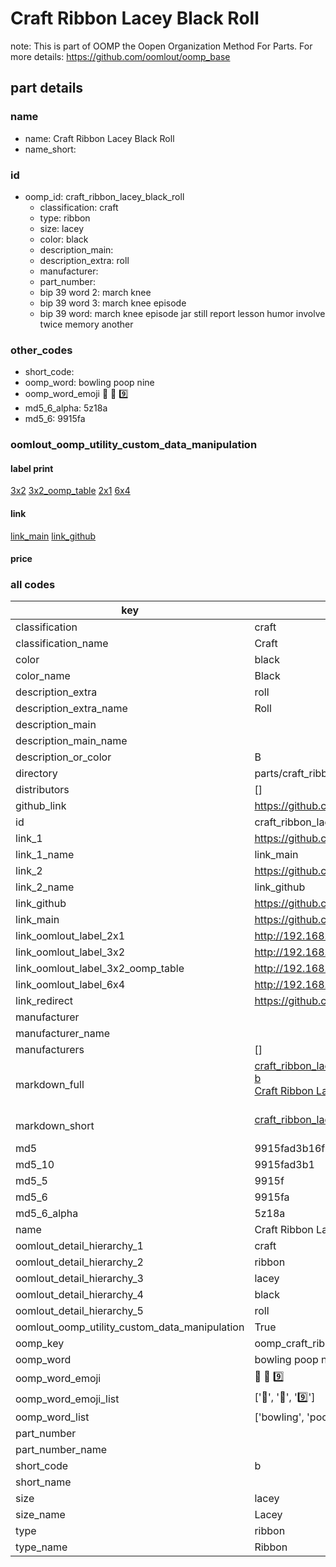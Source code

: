 # Craft Ribbon Lacey Black Roll  

note: This is part of OOMP the Oopen Organization Method For Parts. For more details: https://github.com/oomlout/oomp_base

##  part details
  







### name
* name: Craft Ribbon Lacey Black Roll
* name_short: 
### id
* oomp_id: craft_ribbon_lacey_black_roll
  * classification: craft
  * type: ribbon
  * size: lacey
  * color: black
  * description_main: 
  * description_extra: roll
  * manufacturer: 
  * part_number: 
  * bip 39 word 2: march knee
  * bip 39 word 3: march knee episode
  * bip 39 word: march knee episode jar still report lesson humor involve twice memory another

### other_codes
* short_code: 
* oomp_word: bowling poop nine
* oomp_word_emoji :bowling: :poop: :nine:
* md5_6_alpha: 5z18a
* md5_6: 9915fa






### oomlout_oomp_utility_custom_data_manipulation
#### label print
[3x2](http://192.168.1.245:1112/?label=oomp%205z18a)
[3x2_oomp_table](http://192.168.1.108:1112/?label=oomp%205z18a)
[2x1](http://192.168.1.242:1112/?label=oomp%205z18a)
[6x4](http://192.168.1.55:1112/?label=oomp%205z18a)    

#### link

[link_main](https://github.com/oomlout/oomlout_oomp_version_1_messy/tree/main/parts/craft_ribbon_lacey_black_roll) [link_github](https://github.com/oomlout/oomlout_oomp_version_1_messy/tree/main/parts/craft_ribbon_lacey_black_roll)                             

#### price







### all codes 
| key | value |  
| --- | --- |  
| classification | craft |  
| classification_name | Craft |  
| color | black |  
| color_name | Black |  
| description_extra | roll |  
| description_extra_name | Roll |  
| description_main |  |  
| description_main_name |  |  
| description_or_color | B  |  
| directory | parts/craft_ribbon_lacey_black_roll |  
| distributors | [] |  
| github_link | https://github.com/oomlout/oomlout_oomp_part_src/tree/main/parts/craft_ribbon_lacey_black_roll |  
| id | craft_ribbon_lacey_black_roll |  
| link_1 | https://github.com/oomlout/oomlout_oomp_version_1_messy/tree/main/parts/craft_ribbon_lacey_black_roll |  
| link_1_name | link_main |  
| link_2 | https://github.com/oomlout/oomlout_oomp_version_1_messy/tree/main/parts/craft_ribbon_lacey_black_roll |  
| link_2_name | link_github |  
| link_github | https://github.com/oomlout/oomlout_oomp_version_1_messy/tree/main/parts/craft_ribbon_lacey_black_roll |  
| link_main | https://github.com/oomlout/oomlout_oomp_version_1_messy/tree/main/parts/craft_ribbon_lacey_black_roll |  
| link_oomlout_label_2x1 | http://192.168.1.242:1112/?label=oomp%205z18a |  
| link_oomlout_label_3x2 | http://192.168.1.245:1112/?label=oomp%205z18a |  
| link_oomlout_label_3x2_oomp_table | http://192.168.1.108:1112/?label=oomp%205z18a |  
| link_oomlout_label_6x4 | http://192.168.1.55:1112/?label=oomp%205z18a |  
| link_redirect | https://github.com/oomlout/oomlout_oomp_version_1_messy/tree/main/parts/craft_ribbon_lacey_black_roll |  
| manufacturer |  |  
| manufacturer_name |  |  
| manufacturers | [] |  
| markdown_full | [craft_ribbon_lacey_black_roll](none)<br>[b](none)<br>[Craft Ribbon Lacey Black Roll](none)<br><br> |  
| markdown_short | [craft_ribbon_lacey_black_roll](none)<br><br> |  
| md5 | 9915fad3b16f100edbeae77497dee43e |  
| md5_10 | 9915fad3b1 |  
| md5_5 | 9915f |  
| md5_6 | 9915fa |  
| md5_6_alpha | 5z18a |  
| name | Craft Ribbon Lacey Black Roll |  
| oomlout_detail_hierarchy_1 | craft |  
| oomlout_detail_hierarchy_2 | ribbon |  
| oomlout_detail_hierarchy_3 | lacey |  
| oomlout_detail_hierarchy_4 | black |  
| oomlout_detail_hierarchy_5 | roll |  
| oomlout_oomp_utility_custom_data_manipulation | True |  
| oomp_key | oomp_craft_ribbon_lacey_black_roll |  
| oomp_word | bowling poop nine |  
| oomp_word_emoji | :bowling: :poop: :nine: |  
| oomp_word_emoji_list | [':bowling:', ':poop:', ':nine:'] |  
| oomp_word_list | ['bowling', 'poop', 'nine'] |  
| part_number |  |  
| part_number_name |  |  
| short_code | b |  
| short_name |  |  
| size | lacey |  
| size_name | Lacey |  
| type | ribbon |  
| type_name | Ribbon |  
